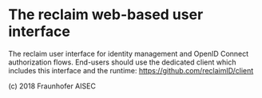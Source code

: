 # The reclaim web-based user interface
The reclaim user interface for identity management and OpenID Connect authorization flows.
End-users should use the dedicated client which includes this interface and the runtime: https://github.com/reclaimID/client

(c) 2018 Fraunhofer AISEC
